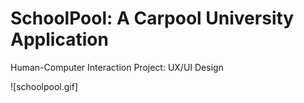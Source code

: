 # SchoolPool: A Carpool University Application
Human-Computer Interaction Project: UX/UI Design

![schoolpool.gif]
